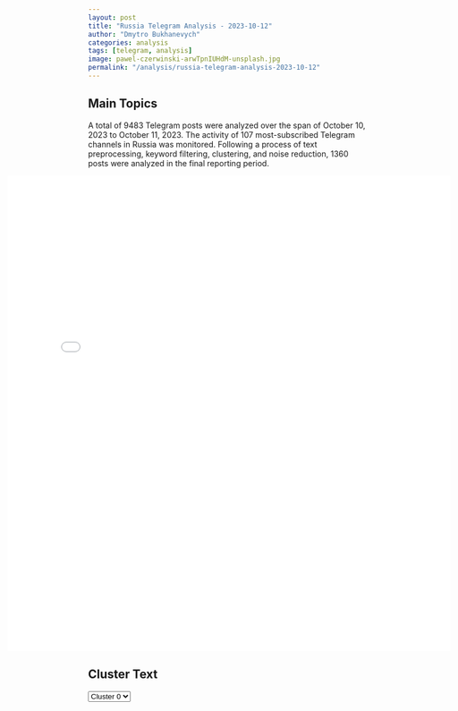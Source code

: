 ```yaml
---
layout: post
title: "Russia Telegram Analysis - 2023-10-12"
author: "Dmytro Bukhanevych"
categories: analysis
tags: [telegram, analysis]
image: pawel-czerwinski-arwTpnIUHdM-unsplash.jpg
permalink: "/analysis/russia-telegram-analysis-2023-10-12"
---
```

<style>
    /* Adjusting iframe-container styles */
    .wide-iframe-container {
        width: calc(100% + 30vw);  /* Extending the width */
        margin-left: -15vw;       /* Negative margin to push to the left */
        overflow: hidden;         /* In case the iframe content spills over */
    }
    .wide-iframe-container iframe {
        width: 100%;  /* Making the iframe take the full width of its container */
        border: none; /* Removing any borders from the iframe */
    }
    /* Toggle mechanism */
    .hidden {
        display: none;
    }
    .show-content-target:checked + .show-content {
        display: block;
    }
</style>
<h2>Main Topics</h2>
<p>A total of 9483 Telegram posts were analyzed over the span of October 10, 2023 to October 11, 2023. The activity of 107 most-subscribed Telegram channels in Russia was monitored. Following a process of text preprocessing, keyword filtering, clustering, and noise reduction, 1360 posts were analyzed in the final reporting period.</p>
<!-- Embedding Main Plotly Visualization -->
<div class="wide-iframe-container">
    <iframe src="{{site.baseurl}}/visualizations/2023-10-12/fig_topics_time.html" height="850"></iframe>
</div>
<h2>Cluster Text</h2>
<!-- Dropdown to select a cluster -->
<select id="clusterSelector" onchange="displayClusterText()">
<option value="0">Cluster 0</option><option value="1">Cluster 1</option><option value="2">Cluster 2</option><option value="3">Cluster 3</option><option value="4">Cluster 4</option><option value="5">Cluster 5</option><option value="6">Cluster 6</option><option value="7">Cluster 7</option><option value="8">Cluster 8</option><option value="9">Cluster 9</option>
</select>
<!-- Display area for the selected cluster's text -->
<div id="clusterTextDisplay" class="hidden"></div>
<script type="text/javascript">
    var clusterDetails = {"0": "<b>Total Posts:</b> 675)<br><b>Date:</b> 2023-10-11 18:11:17+03:00<br><b>Author:</b> bloknot_rossiya<br><b>Link:</b> https://t.me/s/bloknot_rossiya/45889<br><b>Subscribers:</b> 203100<br><b>Text:</b> Text: \u0414\u0435\u043d\u0438\u0441 \u041f\u0443\u0448\u0438\u043b\u0438\u043d \u043e \u0431\u043e\u044f\u0445 \u0437\u0430 \u0410\u0432\u0434\u0435\u0435\u0432\u043a\u0443: \u0435\u0441\u0442\u044c \u0442\u0435\u043d\u0434\u0435\u043d\u0446\u0438\u044f \u043a \u043e\u0442\u0441\u0442\u0443\u043f\u043b\u0435\u043d\u0438\u044e \u0412\u0421\u0423\u0413\u043b\u0430\u0432\u0430 \u0414\u041d\u0420 \u0414\u0435\u043d\u0438\u0441 \u041f\u0443\u0448\u0438\u043b\u0438\u043d \u043f\u0440\u043e\u043a\u043e\u043c\u043c\u0435\u043d\u0442\u0438\u0440\u043e\u0432\u0430\u043b \u0430\u043a\u0442\u0438\u0432\u0438\u0437\u0430\u0446\u0438\u044e \u0431\u043e\u0435\u0432\u044b\u0445 \u0434\u0435\u0439\u0441\u0442\u0432\u0438\u0439 \u043d\u0430 \u0430\u0432\u0434\u0435\u0435\u0432\u0441\u043a\u043e\u043c \u043d\u0430\u043f\u0440\u0430\u0432\u043b\u0435\u043d\u0438\u0438. \u041e\u043d \u0440\u0430\u0441\u0441\u043a\u0430\u0437\u0430\u043b \u0438\u0437\u0434\u0430\u043d\u0438\u044e \u0420\u0418\u0410 \u041d\u043e\u0432\u043e\u0441\u0442\u0438 11 \u043e\u043a\u0442\u044f\u0431\u0440\u044f, \u0447\u0442\u043e \u0440\u043e\u0441\u0441\u0438\u0439\u0441\u043a\u0438\u0435 \u0441\u0438\u043b\u044b \u043f\u0440\u043e\u0434\u0432\u0438\u0433\u0430\u044e\u0442\u0441\u044f \u0441 \u0434\u0432\u0443\u0445 \u0441\u0442\u043e\u0440\u043e\u043d \u0432 \u0410\u0432\u0434\u0435\u0435\u0432\u043a\u0435, \u0443\u043d\u0438\u0447\u0442\u043e\u0436\u0435\u043d\u043e \u0431\u043e\u043b\u044c\u0448\u043e\u0435 \u043a\u043e\u043b\u0438\u0447\u0435\u0441\u0442\u0432\u043e \u043e\u043f\u043e\u0440\u043d\u044b\u0445 \u043f\u0443\u043d\u043a\u0442\u043e\u0432 \u043f\u0440\u043e\u0442\u0438\u0432\u043d\u0438\u043a\u0430.\u00ab\u0415\u0441\u0442\u044c \u043f\u0440\u043e\u0434\u0432\u0438\u0436\u0435\u043d\u0438\u0435 \u0441 \u0434\u0432\u0443\u0445 \u0441\u0442\u043e\u0440\u043e\u043d, \u043f\u043e \u0441\u0443\u0442\u0438, \u043a\u0430\u043a \u043c\u044b \u0432\u0438\u0434\u0438\u043c \u0441\u0435\u0439\u0447\u0430\u0441, \u043f\u0440\u043e\u0438\u0441\u0445\u043e\u0434\u0438\u0442 \u043e\u0431\u0440\u0430\u0437\u043e\u0432\u0430\u043d\u0438\u0435 \u0441\u0432\u043e\u0435\u043e\u0431\u0440\u0430\u0437\u043d\u043e\u0433\u043e \u043c\u0435\u0448\u043a\u0430. \u0423\u043d\u0438\u0447\u0442\u043e\u0436\u0435\u043d\u043e \u0443\u0436\u0435 \u0434\u043e\u0441\u0442\u0430\u0442\u043e\u0447\u043d\u043e \u0431\u043e\u043b\u044c\u0448\u043e\u0435 \u043a\u043e\u043b\u0438\u0447\u0435\u0441\u0442\u0432\u043e \u0438 \u043e\u043f\u043e\u0440\u043d\u044b\u0445 \u043f\u0443\u043d\u043a\u0442\u043e\u0432 \u043f\u0440\u043e\u0442\u0438\u0432\u043d\u0438\u043a\u0430, \u0443\u043d\u0438\u0447\u0442\u043e\u0436\u0435\u043d\u044b \u0438 \u0441\u043a\u043b\u0430\u0434\u044b, \u043d\u0430\u0445\u043e\u0434\u044f\u0449\u0438\u0435\u0441\u044f \u043a\u0430\u043a \u0432 \u0441\u0430\u043c\u043e\u043c \u043d\u0430\u0441\u0435\u043b\u0435\u043d\u043d\u043e\u043c \u043f\u0443\u043d\u043a\u0442\u0435, \u0442\u0430\u043a \u0438 \u043d\u0430 \u0410\u0432\u0434\u0435\u0435\u0432\u0441\u043a\u043e\u043c \u043a\u043e\u043a\u0441\u043e\u0445\u0438\u043c\u0438\u0447\u0435\u0441\u043a\u043e\u043c \u0437\u0430\u0432\u043e\u0434\u0435\u00bb, \u2013 \u0441\u043a\u0430\u0437\u0430\u043b \u0414\u0435\u043d\u0438\u0441 \u041f\u0443\u0448\u0438\u043b\u0438\u043d.\u0413\u043b\u0430\u0432\u0430 \u0414\u041d\u0420 \u043e\u0442\u043c\u0435\u0442\u0438\u043b, \u0447\u0442\u043e \u0441\u0435\u0439\u0447\u0430\u0441 \u0438\u0434\u0451\u0442 \u0437\u0430\u043a\u0440\u0435\u043f\u043b\u0435\u043d\u0438\u0435 \u0412\u0421 \u0420\u0424 \u043d\u0430 \u043d\u043e\u0432\u044b\u0445 \u043f\u043e\u0437\u0438\u0446\u0438\u044f\u0445, \u0430 \u043d\u0435\u043e\u0431\u0445\u043e\u0434\u0438\u043c\u043e\u0441\u0442\u044c \u043e\u0441\u0432\u043e\u0431\u043e\u0434\u0438\u0442\u044c \u043d\u0430\u0441\u0435\u043b\u0435\u043d\u043d\u044b\u0439 \u043f\u0443\u043d\u043a\u0442 \u043d\u0430\u0437\u0440\u0435\u0432\u0430\u043b\u0430 \u0443\u0436\u0435 \u0434\u0430\u0432\u043d\u043e. \u041e\u043d \u043f\u043e\u0434\u0447\u0435\u0440\u043a\u043d\u0443\u043b, \u0447\u0442\u043e \u0435\u0441\u0442\u044c \u0442\u0435\u043d\u0434\u0435\u043d\u0446\u0438\u044f \u043a \u043e\u0442\u0441\u0442\u0443\u043f\u043b\u0435\u043d\u0438\u044e \u0443\u043a\u0440\u0430\u0438\u043d\u0441\u043a\u0438\u0445 \u0432\u043e\u043e\u0440\u0443\u0436\u0435\u043d\u043d\u044b\u0445 \u0441\u0438\u043b, \u043e\u0434\u043d\u0430\u043a\u043e \u0433\u043e\u0432\u043e\u0440\u0438\u0442\u044c \u043e \u043f\u043e\u043b\u043d\u043e\u043c\u0430\u0441\u0448\u0442\u0430\u0431\u043d\u043e\u043c \u0432\u044b\u0432\u043e\u0434\u0435 \u043f\u0440\u043e\u0442\u0438\u0432\u043d\u0438\u043a\u0430 \u0438\u0437 \u0433\u043e\u0440\u043e\u0434\u0430 \u043f\u043e\u043a\u0430 \u0440\u0430\u043d\u043e.\u0411\u043b\u043e\u043a\u043d\u043e\u0442 \u0414\u043e\u043d\u0435\u0446\u043a | \u041d\u0430\u043f\u0438\u0441\u0430\u0442\u044c \u043d\u0430\u043c<br><b>Translation:</b> Denis Pushilin in the battles of Avdeevka", "1": "<b>Total Posts:</b> 304)<br><b>Date:</b> 2023-10-11 08:49:37+03:00<br><b>Author:</b> lentachold<br><b>Link:</b> https://t.me/s/lentachold/65649<br><b>Subscribers:</b> 415700<br><b>Text:</b> Text: \u0418\u0437\u0440\u0430\u0438\u043b\u044c \u043f\u0440\u043e\u0442\u0438\u0432 \u0425\u0410\u041c\u0410\u0421. \u0413\u043b\u0430\u0432\u043d\u043e\u0435 \u043a\u00a0\u044d\u0442\u043e\u043c\u0443 \u0447\u0430\u0441\u0443:\u25aa\ufe0f \u0410\u0440\u043c\u0438\u044f \u0418\u0437\u0440\u0430\u0438\u043b\u044f \u043d\u0430\u043d\u0435\u0441\u043b\u0430 \u0443\u0434\u0430\u0440\u044b \u043f\u043e\u00a0\u0432\u043e\u0435\u043d\u043d\u043e-\u043c\u043e\u0440\u0441\u043a\u0438\u043c \u043e\u0431\u044a\u0435\u043a\u0442\u0430\u043c \u0425\u0410\u041c\u0410\u0421 \u0432\u00a0\u0441\u0435\u043a\u0442\u043e\u0440\u0435 \u0413\u0430\u0437\u0430, \u0441\u043e\u043e\u0431\u0449\u0438\u043b\u0438 \u0432\u00a0\u043f\u0440\u0435\u0441\u0441-\u0441\u043b\u0443\u0436\u0431\u0435 \u0426\u0410\u0425\u0410\u041b;\u25aa\ufe0f \u0418\u0437\u0440\u0430\u0438\u043b\u044c\u0441\u043a\u0438\u0435 \u0432\u043e\u0435\u043d\u043d\u044b\u0435 \u043d\u0430\u043d\u0435\u0441\u043b\u0438 \u0443\u0434\u0430\u0440\u044b \u043f\u043e\u00a080 \u043e\u0431\u044a\u0435\u043a\u0442\u0430\u043c \u0425\u0410\u041c\u0410\u0421 \u0432\u00a0\u0433\u043e\u0440\u043e\u0434\u0435 \u0411\u0435\u0439\u0442-\u0425\u0430\u043d\u0443\u043d, \u043f\u043e\u00a070 \u0446\u0435\u043b\u044f\u043c \u0432\u00a0\u0440\u0430\u0439\u043e\u043d\u0435 \u0414\u0430\u0440\u0430\u0434\u0436-\u0422\u0443\u0444\u0444\u0430 \u0438\u00a0\u043f\u043e\u00a0200 \u0446\u0435\u043b\u044f\u043c \u0432\u00a0\u0410\u043b\u044c-\u0424\u0443\u0440\u043a\u0430\u043d\u0435 \u0432\u00a0\u0441\u0435\u043a\u0442\u043e\u0440\u0435 \u0413\u0430\u0437\u0430;\u25aa\ufe0f \u0422\u0430\u043a\u0436\u0435 \u0441\u043e\u043e\u0431\u0449\u0430\u0435\u0442\u0441\u044f, \u0447\u0442\u043e \u0430\u0440\u043c\u0438\u044f \u0418\u0437\u0440\u0430\u0438\u043b\u044f \u043d\u0430\u043d\u0435\u0441\u043b\u0430 \u0443\u0434\u0430\u0440 \u043f\u043e\u00a0\u0434\u043e\u043c\u0443 \u043a\u043e\u043c\u0430\u043d\u0434\u0443\u044e\u0449\u0435\u0433\u043e \u0432\u043e\u0435\u043d\u043d\u044b\u043c \u043a\u0440\u044b\u043b\u043e\u043c \u0425\u0410\u041c\u0410\u0421 \u041c\u043e\u0445\u0430\u043c\u043c\u0435\u0434\u0430 \u0414\u0435\u0439\u0444\u0430. \u0413\u0434\u0435 \u043e\u043d\u00a0\u0432\u00a0\u044d\u0442\u043e\u0442 \u043c\u043e\u043c\u0435\u043d\u0442 \u043d\u0430\u0445\u043e\u0434\u0438\u043b\u0441\u044f\u00a0\u2014 \u043d\u0435\u0438\u0437\u0432\u0435\u0441\u0442\u043d\u043e. \u041f\u043e\u00a0\u0434\u0430\u043d\u043d\u044b\u043c Jerusalem Post, \u043f\u043e\u0433\u0438\u0431\u043b\u0438 \u043d\u0435\u0441\u043a\u043e\u043b\u044c\u043a\u043e \u0447\u043b\u0435\u043d\u043e\u0432 \u0435\u0433\u043e \u0441\u0435\u043c\u044c\u0438;\u25aa\ufe0f \u0421\u00a0\u043d\u0430\u0447\u0430\u043b\u0430 \u043e\u0431\u043e\u0441\u0442\u0440\u0435\u043d\u0438\u044f \u043a\u043e\u043d\u0444\u043b\u0438\u043a\u0442\u0430 \u0410\u0440\u043c\u0438\u044f \u0418\u0437\u0440\u0430\u0438\u043b\u044f \u0443\u043d\u0438\u0447\u0442\u043e\u0436\u0438\u043b\u0430 \u043d\u0435\u00a0\u043c\u0435\u043d\u0435\u0435 \u0442\u044b\u0441\u044f\u0447\u0438 \u0431\u043e\u0435\u0432\u0438\u043a\u043e\u0432, \u043f\u0440\u043e\u043d\u0438\u043a\u0448\u0438\u0445 \u043d\u0430\u00a0\u0442\u0435\u0440\u0440\u0438\u0442\u043e\u0440\u0438\u044e \u0441\u0442\u0440\u0430\u043d\u044b \u0438\u0437\u00a0\u0441\u0435\u043a\u0442\u043e\u0440\u0430 \u0413\u0430\u0437\u0430, \u043f\u0435\u0440\u0435\u0434\u0430\u0435\u0442 \u0440\u0430\u0434\u0438\u043e Kan;\u25aa\ufe0f \u041f\u043e\u00a0\u043f\u043e\u0441\u043b\u0435\u0434\u043d\u0438\u043c \u0434\u0430\u043d\u043d\u044b\u043c, \u0432\u00a0\u0418\u0437\u0440\u0430\u0438\u043b\u0435 \u043f\u043e\u0433\u0438\u0431\u043b\u0438 \u0431\u043e\u043b\u0435\u0435 1200 \u0447\u0435\u043b\u043e\u0432\u0435\u043a, \u0435\u0449\u0435 2400 \u043f\u043e\u043b\u0443\u0447\u0438\u043b\u0438 \u0440\u0430\u043d\u0435\u043d\u0438\u044f. \u0412\u00a0\u0441\u0435\u043a\u0442\u043e\u0440\u0435 \u0413\u0430\u0437\u0430 \u043f\u043e\u0433\u0438\u0431\u043b\u0438 900 \u0447\u0435\u043b\u043e\u0432\u0435\u043a, \u043f\u043e\u0441\u0442\u0440\u0430\u0434\u0430\u043b\u0438 4500;\u25aa\ufe0f \u0412\u043e\u00a0\u0432\u0440\u0435\u043c\u044f \u0430\u0442\u0430\u043a\u0438 \u0425\u0410\u041c\u0410\u0421 \u043f\u043e\u0433\u0438\u0431\u043b\u0438 \u0441\u043e\u0432\u0435\u0442\u0441\u043a\u0438\u0439 \u0444\u0438\u0437\u0438\u043a-\u0442\u0435\u043e\u0440\u0435\u0442\u0438\u043a \u0421\u0435\u0440\u0433\u0435\u0439 \u0413\u0440\u0435\u0434\u0435\u0441\u043a\u0443\u043b \u0438\u00a0\u0435\u0433\u043e \u0436\u0435\u043d\u0430\u00a0\u2014 \u0438\u0445\u00a0\u0442\u0435\u043b\u0430 \u043d\u0430\u0448\u043b\u0438 \u0432\u00a0\u0434\u043e\u043c\u0435 \u0432\u00a0\u0438\u0437\u0440\u0430\u0438\u043b\u044c\u0441\u043a\u043e\u043c \u0433\u043e\u0440\u043e\u0434\u0435 \u041e\u0444\u0430\u043a\u0438\u043c;\u25aa\ufe0f \u0412\u00a0\u0412\u0435\u043b\u0438\u043a\u043e\u0431\u0440\u0438\u0442\u0430\u043d\u0438\u0438 \u0441\u0442\u043e\u0440\u043e\u043d\u043d\u0438\u043a\u0438 \u041f\u0430\u043b\u0435\u0441\u0442\u0438\u043d\u044b \u0441\u043e\u0440\u0432\u0430\u043b\u0438 \u0441\u043e\u00a0\u0437\u0434\u0430\u043d\u0438\u044f \u0430\u0434\u043c\u0438\u043d\u0438\u0441\u0442\u0440\u0430\u0446\u0438\u0438 \u0433\u043e\u0440\u043e\u0434\u0430 \u0428\u0435\u0444\u0444\u0438\u043b\u0434\u0430 \u0444\u043b\u0430\u0433 \u0418\u0437\u0440\u0430\u0438\u043b\u044f \u0438\u00a0\u0437\u0430\u043c\u0435\u043d\u0438\u043b\u0438 \u0435\u0433\u043e \u043f\u0430\u043b\u0435\u0441\u0442\u0438\u043d\u0441\u043a\u0438\u043c (\u043d\u0430\u00a0\u0432\u0438\u0434\u0435\u043e).<br><b>Translation:</b> Israel versus Hamas. The main thing of the hour:\u25aa\ufe0f The Israeli army struck Hamas naval targets in the Gaza Strip, the IDF press service reported;\u25aa\ufe0f The Israeli military struck 80 Hamas targets in the city of Beit Hanoun, 70 targets in the Daraj Tuffa area, and 200 targets in Al-Furqaneh in the Gaza Strip;\u25aa\ufe0f It is also reported that the Israeli army struck the house of the commander of the military wing of Hamas, Mohammed Deif. Where the moment was is unknown. According to the Jerusalem Post, family members were killed;\u25aa\ufe0f Since the conflict escalated, the Israeli Army has destroyed thousands of militants who penetrated the country's Gaza Strip, Kan radio reports;\u25aa\ufe0f According to the latest data, 1,200 people have been killed in Israel and 2,400 were injured. In the Gaza Strip, 900 people were killed and 4,500 were injured;\u25aa\ufe0f During the Hamas attack, Soviet theoretical physicist Sergei Gredeskul's wife was killed - the bodies were found in a house in the Israeli city of Ofakim;\u25aa\ufe0f In the UK, Palestinian supporters tore down the Sheffield city administration buildings and replaced the Israeli flag with a Palestinian one (on video).", "2": "<b>Total Posts:</b> 22)<br><b>Date:</b> 2023-10-11 22:22:05+03:00<br><b>Author:</b> readovkanews<br><b>Link:</b> https://t.me/s/readovkanews/67641<br><b>Subscribers:</b> 2350000<br><b>Text:</b> Text: \u2757\ufe0f\u041f\u0443\u0442\u0438\u043d \u043f\u043e\u0434\u043f\u0438\u0441\u0430\u043b \u0443\u043a\u0430\u0437 \u043e\u0431 \u043e\u0431\u044f\u0437\u0430\u0442\u0435\u043b\u044c\u043d\u043e\u0439 \u043f\u0440\u043e\u0434\u0430\u0436\u0435 \u0432\u0430\u043b\u044e\u0442\u043d\u043e\u0439 \u0432\u044b\u0440\u0443\u0447\u043a\u0438 \u0440\u044f\u0434\u043e\u043c \u043a\u043e\u043c\u043f\u0430\u043d\u0438\u0439\u0421\u043e\u0433\u043b\u0430\u0441\u043d\u043e \u0434\u043e\u043a\u0443\u043c\u0435\u043d\u0442\u0443, \u043d\u0430 \u0440\u043e\u0441\u0441\u0438\u0439\u0441\u043a\u043e\u043c \u0440\u044b\u043d\u043a\u0435 \u0432\u0432\u043e\u0434\u0438\u0442\u0441\u044f \u043e\u0431\u044f\u0437\u0430\u0442\u0435\u043b\u044c\u043d\u0430\u044f \u0440\u0435\u043f\u0430\u0442\u0440\u0438\u0430\u0446\u0438\u044f \u0438 \u043f\u0440\u043e\u0434\u0430\u0436\u0430 \u0432\u0430\u043b\u044e\u0442\u043d\u043e\u0439 \u0432\u044b\u0440\u0443\u0447\u043a\u0438 \u043d\u0430 \u0448\u0435\u0441\u0442\u044c \u043c\u0435\u0441\u044f\u0446\u0435\u0432. \u0423\u043a\u0430\u0437 \u0437\u0430\u0442\u0440\u043e\u043d\u0435\u0442 43 \u0433\u0440\u0443\u043f\u043f\u044b \u043a\u043e\u043c\u043f\u0430\u043d\u0438\u0439-\u044d\u043a\u0441\u043f\u043e\u0440\u0442\u0435\u0440\u043e\u0432, \u043e\u0442\u043d\u043e\u0441\u044f\u0449\u0438\u0445\u0441\u044f \u043a \u043e\u0442\u0440\u0430\u0441\u043b\u044f\u043c \u0442\u043e\u043f\u043b\u0438\u0432\u043d\u043e-\u044d\u043d\u0435\u0440\u0433\u0435\u0442\u0438\u0447\u0435\u0441\u043a\u043e\u0433\u043e \u043a\u043e\u043c\u043f\u043b\u0435\u043a\u0441\u0430, \u0447\u0451\u0440\u043d\u043e\u0439 \u0438 \u0446\u0432\u0435\u0442\u043d\u043e\u0439 \u043c\u0435\u0442\u0430\u043b\u043b\u0443\u0440\u0433\u0438\u0438, \u0445\u0438\u043c\u0438\u0447\u0435\u0441\u043a\u043e\u0439 \u0438 \u043b\u0435\u0441\u043d\u043e\u0439 \u043f\u0440\u043e\u043c\u044b\u0448\u043b\u0435\u043d\u043d\u043e\u0441\u0442\u0438, \u0437\u0435\u0440\u043d\u043e\u0432\u043e\u0433\u043e \u0445\u043e\u0437\u044f\u0439\u0441\u0442\u0432\u0430.<br><b>Translation:</b> \u2757\ufe0fPutin signed a decree on the mandatory sale of foreign currency earnings of companies. According to the document, mandatory repatriation of the sale of foreign currency earnings is introduced on the Russian market for six months. The decree will affect 43 groups of exporting companies related to the fuel and energy complex, ferrous non-ferrous metallurgy, chemical forestry industry, and grain farming.", "3": "<b>Total Posts:</b> 109)<br><b>Date:</b> 2023-10-11 16:01:02+03:00<br><b>Author:</b> nwsru<br><b>Link:</b> https://t.me/s/nwsru/65046<br><b>Subscribers:</b> 218100<br><b>Text:</b> Text: \u0425\u043e\u0440\u043e\u0448\u0435\u0435 \u043f\u043e\u0432\u0442\u043e\u0440\u0438: \u041f\u0443\u0442\u0438\u043d \u0432\u043d\u043e\u0432\u044c \u043e\u0437\u0432\u0443\u0447\u0438\u043b \u043f\u043e\u0437\u0438\u0446\u0438\u044e \u0420\u043e\u0441\u0441\u0438\u0438 \u043f\u043e \u0430\u0440\u0430\u0431\u043e-\u0438\u0437\u0440\u0430\u0438\u043b\u044c\u0441\u043a\u043e\u043c\u0443 \u043a\u043e\u043d\u0444\u043b\u0438\u043a\u0442\u0443 \u043d\u0430 \u0444\u043e\u0440\u0443\u043c\u0435 \u0420\u042d\u041d-2023\ud83d\udd34\u0420\u043e\u0441\u0441\u0438\u044f \u0432\u044b\u0441\u0442\u0443\u043f\u0430\u0435\u0442 \u0437\u0430 \u0438\u0441\u043f\u043e\u043b\u043d\u0435\u043d\u0438\u0435 \u0440\u0435\u0448\u0435\u043d\u0438\u0439 \u041e\u041e\u041d \u0438 \u0441\u043e\u0437\u0434\u0430\u043d\u0438\u0435 \u041f\u0430\u043b\u0435\u0441\u0442\u0438\u043d\u0441\u043a\u043e\u0433\u043e \u0433\u043e\u0441\u0443\u0434\u0430\u0440\u0441\u0442\u0432\u0430. \u0422\u0430\u043a\u0436\u0435 \u043f\u0440\u0435\u0437\u0438\u0434\u0435\u043d\u0442 \u043d\u0430\u043f\u043e\u043c\u043d\u0438\u043b, \u0447\u0442\u043e \u0432 \u043c\u043e\u043c\u0435\u043d\u0442 \u0441\u043e\u0437\u0434\u0430\u043d\u0438\u044f \u0418\u0437\u0440\u0430\u0438\u043b\u044f \u0440\u0435\u0447\u044c \u0448\u043b\u0430 \u0438 \u043e \u0441\u043e\u0437\u0434\u0430\u043d\u0438\u0438 \u0441\u0443\u0432\u0435\u0440\u0435\u043d\u043d\u043e\u0439 \u041f\u0430\u043b\u0435\u0441\u0442\u0438\u043d\u044b, \u0447\u0435\u0433\u043e \u0441\u0434\u0435\u043b\u0430\u043d\u043e \u043d\u0435 \u0431\u044b\u043b\u043e.\ud83d\uddef \u00ab\u041f\u0430\u043b\u0435\u0441\u0442\u0438\u043d\u0446\u0435\u0432 \u0437\u0430\u0433\u043d\u0430\u043b\u0438 \u0432 \u0443\u0433\u043e\u043b\u00bb, \u2014 \u043f\u043e\u0434\u0442\u0432\u0435\u0440\u0436\u0434\u0430\u0435\u0442 \u0442\u043e\u0447\u043a\u0443 \u0437\u0440\u0435\u043d\u0438\u044f \u043f\u0440\u0435\u043c\u044c\u0435\u0440-\u043c\u0438\u043d\u0438\u0441\u0442\u0440 \u0418\u0440\u0430\u043a\u0430, \u043e\u0431\u0440\u0430\u0449\u0430\u044f\u0441\u044c \u043a \u041f\u0443\u0442\u0438\u043d\u0443 \u0437\u0430 \u0441\u043e\u0434\u0435\u0439\u0441\u0442\u0432\u0438\u0435\u043c \u0432 \u043f\u0440\u0435\u043a\u0440\u0430\u0449\u0435\u043d\u0438\u0438 \u043e\u0433\u043d\u044f. \u041f\u0440\u0435\u0437\u0438\u0434\u0435\u043d\u0442 \u0441\u043e\u0433\u043b\u0430\u0441\u0435\u043d, \u043e\u0442\u043c\u0435\u0447\u0430\u044f, \u0447\u0442\u043e \u043f\u0430\u043b\u0435\u0441\u0442\u0438\u043d\u0441\u043a\u0430\u044f \u043f\u0440\u043e\u0431\u043b\u0435\u043c\u0430 \u2014 \u0432 \u0441\u0435\u0440\u0434\u0446\u0435 \u043a\u0430\u0436\u0434\u043e\u0433\u043e \u043c\u0443\u0441\u0443\u043b\u044c\u043c\u0430\u043d\u0438\u043d\u0430 \u0438 \u0447\u0442\u043e \u0441\u0435\u0439\u0447\u0430\u0441 \u0432\u0430\u0436\u043d\u0435\u0439\u0448\u0430\u044f \u0437\u0430\u0434\u0430\u0447\u0430 \u2014 \u043c\u0438\u043d\u0438\u043c\u0438\u0437\u0438\u0440\u043e\u0432\u0430\u0442\u044c \u043f\u043e\u0442\u0435\u0440\u0438 \u0441\u0440\u0435\u0434\u0438 \u0433\u0440\u0430\u0436\u0434\u0430\u043d\u0441\u043a\u0438\u0445.\ud83d\udd34\u0421\u0428\u0410 \u0442\u0435\u043c \u0432\u0440\u0435\u043c\u0435\u043d\u0435\u043c \u043f\u0440\u0435\u043d\u0435\u0431\u0440\u0435\u0433\u043b\u0438 \u043c\u0435\u0445\u0430\u043d\u0438\u0437\u043c\u0430\u043c\u0438 \u0432 \u0437\u043e\u043d\u0435 \u0430\u0440\u0430\u0431\u043e-\u0438\u0437\u0440\u0430\u0438\u043b\u044c\u0441\u043a\u043e\u0433\u043e \u043a\u043e\u043d\u0444\u043b\u0438\u043a\u0442\u0430, \u0441\u0434\u0435\u043b\u0430\u0432 \u0441\u0442\u0430\u0432\u043a\u0443 \u043d\u0430 \u043c\u0430\u0442\u0435\u0440\u0438\u0430\u043b\u044c\u043d\u044b\u0435 \u043f\u043e\u0442\u0440\u0435\u0431\u043d\u043e\u0441\u0442\u0438 \u043b\u044e\u0434\u0435\u0439 \u043d\u0430 \u043f\u0430\u043b\u0435\u0441\u0442\u0438\u043d\u0441\u043a\u043e\u0439 \u0442\u0435\u0440\u0440\u0438\u0442\u043e\u0440\u0438\u0438. \u0410 \u0442\u0435\u043f\u0435\u0440\u044c \u043e\u0442\u043f\u0440\u0430\u0432\u043b\u044f\u044e\u0442 \u0432 \u0437\u043e\u043d\u0443 \u043a\u043e\u043d\u0444\u043b\u0438\u043a\u0442\u0430 \u0430\u0432\u0438\u0430\u043d\u043e\u0441\u0446\u044b, \u0447\u0442\u043e \u043b\u0438\u0448\u044c \u0443\u0441\u0443\u0433\u0443\u0431\u0438\u0442 \u0441\u0438\u0442\u0443\u0430\u0446\u0438\u044e, \u0434\u043e\u0431\u0430\u0432\u0438\u043b \u043f\u0440\u0435\u0437\u0438\u0434\u0435\u043d\u0442 \u0420\u0424\u2b55 \u041f\u043e\u0434\u043f\u0438\u0441\u044b\u0432\u0430\u0439\u0442\u0435\u0441\u044c \u043d\u0430 NEWS.ru<br><b>Translation:</b> Repeat well", "4": "<b>Total Posts:</b> 70)<br><b>Date:</b> 2023-10-11 10:56:01+03:00<br><b>Author:</b> bbcrussian<br><b>Link:</b> https://t.me/s/bbcrussian/53789<br><b>Subscribers:</b> 385200<br><b>Text:</b> Text: \u0417\u0435\u043b\u0435\u043d\u0441\u043a\u0438\u0439 \u0432 \u041d\u0410\u0422\u041e: \u0433\u043b\u0430\u0432\u043d\u043e\u0435 \u0434\u043b\u044f \u0423\u043a\u0440\u0430\u0438\u043d\u044b \u2014 \u041f\u0412\u041e, \u0440\u0430\u043a\u0435\u0442\u044b \u0434\u0430\u043b\u044c\u043d\u0435\u0433\u043e \u0440\u0430\u0434\u0438\u0443\u0441\u0430 \u0434\u0435\u0439\u0441\u0442\u0432\u0438\u044f \u0438 \u0430\u0440\u0442\u0438\u043b\u043b\u0435\u0440\u0438\u044f\u041f\u0440\u0435\u0437\u0438\u0434\u0435\u043d\u0442 \u0423\u043a\u0440\u0430\u0438\u043d\u044b \u0412\u043b\u0430\u0434\u0438\u043c\u0438\u0440 \u0417\u0435\u043b\u0435\u043d\u0441\u043a\u0438\u0439 \u0438 \u0433\u0435\u043d\u0435\u0440\u0430\u043b\u044c\u043d\u044b\u0439 \u0441\u0435\u043a\u0440\u0435\u0442\u0430\u0440\u044c \u041d\u0410\u0422\u041e \u0419\u0435\u043d\u0441 \u0421\u0442\u043e\u043b\u0442\u0435\u043d\u0431\u0435\u0440\u0433 \u043f\u0440\u043e\u0432\u0435\u043b\u0438 \u043f\u0440\u0435\u0441\u0441-\u043a\u043e\u043d\u0444\u0435\u0440\u0435\u043d\u0446\u0438\u044e \u0432 \u0411\u0440\u044e\u0441\u0441\u0435\u043b\u0435 \u043f\u0435\u0440\u0435\u0434 \u043f\u0435\u0440\u0435\u0433\u043e\u0432\u043e\u0440\u0430\u043c\u0438 \u0432 \u0448\u0442\u0430\u0431-\u043a\u0432\u0430\u0440\u0442\u0438\u0440\u0435 \u0430\u043b\u044c\u044f\u043d\u0441\u0430.\u041e\u043d\u0438 \u0432\u0441\u0442\u0440\u0435\u0442\u0438\u043b\u0438\u0441\u044c \u043d\u0430\u043a\u0430\u043d\u0443\u043d\u0435 \u043e\u0447\u0435\u0440\u0435\u0434\u043d\u043e\u0433\u043e \u0437\u0430\u0441\u0435\u0434\u0430\u043d\u0438\u044f \u043c\u0438\u043d\u0438\u0441\u0442\u0440\u043e\u0432 \u043e\u0431\u043e\u0440\u043e\u043d\u044b \u0437\u0430\u043f\u0430\u0434\u043d\u044b\u0445 \u0441\u0442\u0440\u0430\u043d \u0432 \u0444\u043e\u0440\u043c\u0430\u0442\u0435 \u00ab\u0420\u0430\u043c\u0448\u0442\u0430\u0439\u043d\u00bb, \u0433\u0434\u0435 \u0441\u043e\u044e\u0437\u043d\u0438\u043a\u0438 \u0423\u043a\u0440\u0430\u0438\u043d\u044b \u0435\u0436\u0435\u043c\u0435\u0441\u044f\u0447\u043d\u043e \u043e\u0431\u0441\u0443\u0436\u0434\u0430\u044e\u0442 \u0432\u043e\u0435\u043d\u043d\u0443\u044e \u043f\u043e\u0434\u0434\u0435\u0440\u0436\u043a\u0443 \u041a\u0438\u0435\u0432\u0430.\u0417\u0435\u043b\u0435\u043d\u0441\u043a\u0438\u0439 \u0437\u0430\u044f\u0432\u0438\u043b, \u0447\u0442\u043e \u0441\u0435\u0439\u0447\u0430\u0441 \u0434\u043b\u044f \u0423\u043a\u0440\u0430\u0438\u043d\u044b \u0433\u043b\u0430\u0432\u043d\u044b\u043c\u0438 \u044f\u0432\u043b\u044f\u044e\u0442\u0441\u044f \u0442\u0440\u0438 \u0432\u0438\u0434\u0430 \u0432\u043e\u043e\u0440\u0443\u0436\u0435\u043d\u0438\u0439: \u0441\u0438\u0441\u0442\u0435\u043c\u044b \u043f\u0440\u043e\u0442\u0438\u0432\u043e\u0432\u043e\u0437\u0434\u0443\u0448\u043d\u043e\u0439 \u043e\u0431\u043e\u0440\u043e\u043d\u044b, \u0440\u0430\u043a\u0435\u0442\u044b \u0434\u0430\u043b\u044c\u043d\u0435\u0433\u043e \u0440\u0430\u0434\u0438\u0443\u0441\u0430 \u0434\u0435\u0439\u0441\u0442\u0432\u0438\u044f \u0438 \u0430\u0440\u0442\u0438\u043b\u043b\u0435\u0440\u0438\u044f.\u041a\u0430\u043a \u0441\u043a\u0430\u0437\u0430\u043b \u043f\u0440\u0435\u0437\u0438\u0434\u0435\u043d\u0442 \u0423\u043a\u0440\u0430\u0438\u043d\u044b \u0436\u0443\u0440\u043d\u0430\u043b\u0438\u0441\u0442\u0430\u043c, \u041f\u0412\u041e \u0442\u0440\u0435\u0431\u0443\u0435\u0442\u0441\u044f \u041a\u0438\u0435\u0432\u0443, \u0447\u0442\u043e\u0431\u044b \u00ab\u0441\u043f\u0430\u0441\u0442\u0438 \u044d\u043d\u0435\u0440\u0433\u0435\u0442\u0438\u0447\u0435\u0441\u043a\u0443\u044e \u0441\u0435\u0442\u044c, \u0447\u0442\u043e\u0431\u044b \u0441\u043f\u0430\u0441\u0442\u0438 \u043b\u044e\u0434\u0435\u0439, \u0447\u0442\u043e\u0431\u044b \u0441\u043f\u0430\u0441\u0442\u0438 \u0437\u0435\u0440\u043d\u043e \u0434\u043b\u044f \u0442\u0440\u0430\u043d\u0437\u0438\u0442\u0430, \u0434\u043b\u044f \u0410\u0444\u0440\u0438\u043a\u0438, \u0410\u0437\u0438\u0438, \u0434\u043b\u044f \u043c\u0438\u0440\u0430\u00bb.\u0423\u043a\u0440\u0430\u0438\u043d\u0441\u043a\u0438\u0435 \u0432\u043b\u0430\u0441\u0442\u0438 \u043f\u0440\u0435\u0434\u0443\u043f\u0440\u0435\u0436\u0434\u0430\u043b\u0438, \u0447\u0442\u043e \u0441 \u043d\u0430\u0441\u0442\u0443\u043f\u043b\u0435\u043d\u0438\u0435\u043c \u0445\u043e\u043b\u043e\u0434\u043e\u0432 \u0420\u043e\u0441\u0441\u0438\u044f \u0432\u043d\u043e\u0432\u044c \u043f\u043e\u043f\u044b\u0442\u0430\u0435\u0442\u0441\u044f \u0440\u0430\u0437\u0440\u0443\u0448\u0438\u0442\u044c \u0443\u043a\u0440\u0430\u0438\u043d\u0441\u043a\u0443\u044e \u044d\u043d\u0435\u0440\u0433\u0435\u0442\u0438\u0447\u0435\u0441\u043a\u0443\u044e \u0438\u043d\u0444\u0440\u0430\u0441\u0442\u0440\u0443\u043a\u0442\u0443\u0440\u0443.\u041d\u0430 \u043f\u0440\u0435\u0441\u0441-\u043a\u043e\u043d\u0444\u0435\u0440\u0435\u043d\u0446\u0438\u0438 \u0432 \u0441\u0440\u0435\u0434\u0443 \u0433\u0435\u043d\u0441\u0435\u043a \u041d\u0410\u0422\u041e \u0442\u0430\u043a\u0436\u0435 \u0437\u0430\u044f\u0432\u0438\u043b, \u0447\u0442\u043e \u00ab\u041f\u0443\u0442\u0438\u043d \u0441\u043d\u043e\u0432\u0430 \u0433\u043e\u0442\u043e\u0432\u0438\u0442\u0441\u044f \u0438\u0441\u043f\u043e\u043b\u044c\u0437\u043e\u0432\u0430\u0442\u044c \u0437\u0438\u043c\u0443 \u043a\u0430\u043a \u043e\u0440\u0443\u0436\u0438\u0435 \u0432 \u044d\u0442\u043e\u0439 \u0432\u043e\u0439\u043d\u0435\u00bb.@bbcrussian<br><b>Translation:</b> Zelensky NATO", "5": "<b>Total Posts:</b> 80)<br><b>Date:</b> 2023-10-11 16:10:45+03:00<br><b>Author:</b> bloknot_rossiya<br><b>Link:</b> https://t.me/s/bloknot_rossiya/45877<br><b>Subscribers:</b> 203100<br><b>Text:</b> Text: \u0412\u0430\u0436\u043d\u043e\u0435 \u0438\u0437 \u0437\u0430\u044f\u0432\u043b\u0435\u043d\u0438\u0439 \u0412\u043b\u0430\u0434\u0438\u043c\u0438\u0440\u0430 \u041f\u0443\u0442\u0438\u043d\u0430 \u043d\u0430 \u043f\u043b\u0435\u043d\u0430\u0440\u043d\u043e\u043c \u0437\u0430\u0441\u0435\u0434\u0430\u043d\u0438\u0438 \u0420\u043e\u0441\u0441\u0438\u0439\u0441\u043a\u043e\u0439 \u044d\u043d\u0435\u0440\u0433\u0435\u0442\u0438\u0447\u0435\u0441\u043a\u043e\u0439 \u043d\u0435\u0434\u0435\u043b\u0438:\u00a0\u25fe\u0415\u0432\u0440\u043e\u043f\u0430 \u043e\u0442\u043a\u0430\u0437\u0430\u043b\u0430\u0441\u044c \u043e\u0442 \u0440\u043e\u0441\u0441\u0438\u0439\u0441\u043a\u043e\u0433\u043e \u0433\u0430\u0437\u0430 \u0438 \u0446\u0435\u043d\u044b \u00ab\u0432\u044b\u0440\u043e\u0441\u043b\u0438 \u0434\u043e \u043d\u0435\u0431\u0435\u0441\u00bb;\u00a0\u25fe\u0410\u0432\u0442\u043e\u0440\u044b \u0441\u0430\u043d\u043a\u0446\u0438\u0439 \u043f\u0440\u043e\u0442\u0438\u0432 \u0420\u0424 \u0432 \u0438\u0442\u043e\u0433\u0435 \u0441\u0442\u0430\u043b\u043a\u0438\u0432\u0430\u044e\u0442\u0441\u044f \u0441 \u043f\u0440\u043e\u0431\u043b\u0435\u043c\u0430\u043c\u0438, \u043a\u043e\u0442\u043e\u0440\u044b\u0435 \u043d\u0435 \u043c\u043e\u0433\u0443\u0442 \u0440\u0430\u0437\u0440\u0435\u0448\u0438\u0442\u044c;\u00a0\u25fe\u0420\u0424 \u0432\u044b\u043f\u043e\u043b\u043d\u044f\u0435\u0442 \u0432\u0441\u0435 \u0441\u0432\u043e\u0438 \u043e\u0431\u044f\u0437\u0430\u0442\u0435\u043b\u044c\u0441\u0442\u0432\u0430 \u043f\u043e \u044d\u043d\u0435\u0440\u0433\u043e\u043f\u043e\u0441\u0442\u0430\u0432\u043a\u0430\u043c \u043a\u0430\u043a \u0432\u043d\u0443\u0442\u0440\u0438 \u0441\u0442\u0440\u0430\u043d\u044b, \u0442\u0430\u043a \u0438 \u0437\u0430 \u0440\u0443\u0431\u0435\u0436;\u00a0\u25fe\u0421\u043e\u0432\u0440\u0435\u043c\u0435\u043d\u043d\u0430\u044f \u043f\u043e\u043b\u0438\u0442\u0438\u0447\u0435\u0441\u043a\u0430\u044f \u0441\u0438\u0441\u0442\u0435\u043c\u0430 \u0432 \u0415\u0432\u0440\u043e\u043f\u0435 \u0438\u043d\u043e\u0433\u0434\u0430 \u00ab\u043f\u043e\u0434\u043d\u0438\u043c\u0430\u0435\u0442 \u043d\u0430\u0432\u0435\u0440\u0445\u00bb \u043d\u0435 \u043e\u0447\u0435\u043d\u044c \u043a\u043e\u043c\u043f\u0435\u0442\u0435\u043d\u0442\u043d\u044b\u0445 \u043b\u044e\u0434\u0435\u0439;\u00a0\u25fe\u0420\u043e\u0441\u0441\u0438\u044f \u043d\u0435 \u0441\u043e\u043a\u0440\u0430\u0449\u0430\u0435\u0442 \u043f\u043e\u0434\u0430\u0447\u0443 \u0441\u0432\u043e\u0438\u0445 \u044d\u043d\u0435\u0440\u0433\u043e\u043d\u043e\u0441\u0438\u0442\u0435\u043b\u0435\u0439 \u0432 \u0415\u0432\u0440\u043e\u043f\u0443, \u043e\u043d\u0438 \u0441\u0430\u043c\u0438 \u043e\u0442\u043a\u0430\u0437\u044b\u0432\u0430\u044e\u0442\u0441\u044f, \u0438 \u0420\u0424 \u0443\u0445\u043e\u0434\u0438\u0442 \u043d\u0430 \u043f\u0435\u0440\u0441\u043f\u0435\u043a\u0442\u0438\u0432\u043d\u044b\u0435 \u0440\u044b\u043d\u043a\u0438;\u00a0\u25fe\u041f\u0443\u0442\u0438\u043d \u0432 \u0441\u0432\u044f\u0437\u0438 \u0441 \u043f\u043e\u043b\u0438\u0442\u0438\u043a\u043e\u0439 \u0415\u0421 \u0432 \u044d\u043d\u0435\u0440\u0433\u0435\u0442\u0438\u043a\u0435 \u043d\u0430\u043f\u043e\u043c\u043d\u0438\u043b \u043e \u043f\u043e\u0433\u043e\u0432\u043e\u0440\u043a\u0435 \u00ab\u043d\u0435 \u043a\u043e\u043f\u0430\u0439 \u0434\u0440\u0443\u0433\u043e\u043c\u0443 \u044f\u043c\u0443\u00bb, \u043e\u0442\u043c\u0435\u0442\u0438\u0432, \u0447\u0442\u043e \u0435\u0432\u0440\u043e\u043f\u0435\u0439\u0446\u044b \u0432 \u044f\u043c\u0443 \u0438 \u043f\u043e\u043f\u0430\u043b\u0438;\u00a0\u25fe\u041d\u0430\u0434\u043e \u0431\u044b\u0442\u044c \u00ab\u0442\u0443\u043f\u044b\u043c \u0430\u0431\u0441\u043e\u043b\u044e\u0442\u043d\u043e\u00bb, \u0447\u0442\u043e\u0431\u044b \u00a0\u043d\u0435 \u043f\u043e\u043d\u0438\u043c\u0430\u0442\u044c \u043f\u043e\u0441\u043b\u0435\u0434\u0441\u0442\u0432\u0438\u044f \u043e\u0442\u043a\u0430\u0437\u0430 \u043e\u0442 \u044d\u043d\u0435\u0440\u0433\u043e\u0440\u0435\u0441\u0443\u0440\u0441\u043e\u0432 \u0420\u0424, \u043e\u043d\u0438 \u0437\u0430 \u0447\u0442\u043e \u0431\u043e\u0440\u043e\u043b\u0438\u0441\u044c, \u043d\u0430 \u0442\u043e \u0438 \u043d\u0430\u043f\u043e\u0440\u043e\u043b\u0438\u0441\u044c.\u00a0\ud83d\udcd3 \u0411\u043b\u043e\u043a\u043d\u043e\u0442 \u0420\u043e\u0441\u0441\u0438\u044f \ud83c\uddf7\ud83c\uddfa<br><b>Translation:</b> Important statements by Vladimir Putin at the plenary session of the Russian Energy Week", "6": "<b>Total Posts:</b> 21)<br><b>Date:</b> 2023-10-11 09:35:46+03:00<br><b>Author:</b> rt_russian<br><b>Link:</b> https://t.me/s/rt_russian/175330<br><b>Subscribers:</b> 791100<br><b>Text:</b> Text: \u0417\u0435\u043b\u0435\u043d\u0441\u043a\u0438\u0439 \u0437\u0430\u044f\u0432\u0438\u043b, \u0447\u0442\u043e \u0423\u043a\u0440\u0430\u0438\u043d\u0430 \u043d\u0430\u0445\u043e\u0434\u0438\u0442\u0441\u044f \u0432 \u00ab\u043f\u043e\u0441\u043b\u0435\u0434\u043d\u0435\u043c, \u0441\u043b\u043e\u0436\u043d\u0435\u0439\u0448\u0435\u043c \u043f\u0435\u0440\u0438\u043e\u0434\u0435 \u0432\u043e\u0439\u043d\u044b\u00bb. \u041e\u043d \u0442\u0430\u043a\u0436\u0435 \u0441\u043a\u0430\u0437\u0430\u043b, \u0447\u0442\u043e \u0441\u0442\u0430\u043d\u0435\u0442 \u0431\u0430\u043b\u043b\u043e\u0442\u0438\u0440\u043e\u0432\u0430\u0442\u044c\u0441\u044f \u043d\u0430 \u0432\u0442\u043e\u0440\u043e\u0439 \u0441\u0440\u043e\u043a, \u0435\u0441\u043b\u0438 \u0431\u043e\u0435\u0432\u044b\u0435 \u0434\u0435\u0439\u0441\u0442\u0432\u0438\u044f \u0431\u0443\u0434\u0443\u0442 \u043f\u0440\u043e\u0434\u043e\u043b\u0436\u0430\u0442\u044c\u0441\u044f. \u0412 \u0438\u043d\u043e\u043c \u0441\u043b\u0443\u0447\u0430\u0435 \u043d\u0430 \u043f\u043e\u0441\u0442 \u043e\u043d \u0431\u043e\u043b\u044c\u0448\u0435 \u043d\u0435 \u0431\u0443\u0434\u0435\u0442 \u043f\u0440\u0435\u0442\u0435\u043d\u0434\u043e\u0432\u0430\u0442\u044c.\ud83d\udfe9 RT \u043d\u0430 \u0440\u0443\u0441\u0441\u043a\u043e\u043c<br><b>Translation:</b> Zelensky said Ukraine is in the \u201clast, most difficult period of the war.\u201d He said he would run for a second term and the fighting would continue. Otherwise, claim the post.\ud83d\udfe9 RT Russian", "7": "<b>Total Posts:</b> 40)<br><b>Date:</b> 2023-10-11 00:53:21+03:00<br><b>Author:</b> lentachold<br><b>Link:</b> https://t.me/s/lentachold/65647<br><b>Subscribers:</b> 415700<br><b>Text:</b> Text: \u0418\u0437\u0440\u0430\u0438\u043b\u044c \u043f\u0440\u043e\u0442\u0438\u0432 \u0425\u0410\u041c\u0410\u0421. \u0413\u043b\u0430\u0432\u043d\u043e\u0435 \u043a\u00a0\u044d\u0442\u043e\u043c\u0443 \u0447\u0430\u0441\u0443:\u25aa\ufe0f \u0410\u0432\u0438\u0430\u043d\u043e\u0441\u0435\u0446 \u0412\u041c\u0421 \u0421\u0428\u0410 \u00ab\u0414\u0436\u0435\u0440\u0430\u043b\u044c\u0434 \u0424\u043e\u0440\u0434\u00bb \u043f\u0440\u0438\u0431\u044b\u043b \u0432\u00a0\u0432\u043e\u0441\u0442\u043e\u0447\u043d\u0443\u044e \u0447\u0430\u0441\u0442\u044c \u0421\u0440\u0435\u0434\u0438\u0437\u0435\u043c\u043d\u043e\u0433\u043e \u043c\u043e\u0440\u044f, \u0441\u043e\u043e\u0431\u0449\u0438\u043b\u043e \u0426\u0435\u043d\u0442\u0440\u0430\u043b\u044c\u043d\u043e\u0435 \u043a\u043e\u043c\u0430\u043d\u0434\u043e\u0432\u0430\u043d\u0438\u0435 \u0412\u043e\u043e\u0440\u0443\u0436\u0435\u043d\u043d\u044b\u0445 \u0441\u0438\u043b \u0421\u0428\u0410;\u25aa\ufe0f \u0412\u00a0\u0418\u0437\u0440\u0430\u0438\u043b\u0435 \u043f\u0440\u0438\u0437\u0435\u043c\u043b\u0438\u043b\u0441\u044f \u043f\u0435\u0440\u0432\u044b\u0439 \u0441\u0430\u043c\u043e\u043b\u0435\u0442 \u0441\u00a0\u0430\u043c\u0435\u0440\u0438\u043a\u0430\u043d\u0441\u043a\u0438\u043c\u0438 \u0431\u043e\u0435\u043f\u0440\u0438\u043f\u0430\u0441\u0430\u043c\u0438, \u0437\u0430\u0432\u0438\u043b\u0438 \u0432\u00a0\u043f\u0440\u0435\u0441\u0441-\u0441\u043b\u0443\u0436\u0431\u0435 \u0426\u0410\u0425\u0410\u041b;\u25aa\ufe0f \u0418\u043c\u0435\u044e\u0449\u0438\u0445\u0441\u044f \u0432\u00a0\u0431\u044e\u0434\u0436\u0435\u0442\u0435 \u0421\u0428\u0410 \u0441\u0440\u0435\u0434\u0441\u0442\u0432 \u0445\u0432\u0430\u0442\u0438\u0442 \u0438\u00a0\u043d\u0430\u00a0\u043f\u0440\u043e\u0434\u043e\u043b\u0436\u0435\u043d\u0438\u0435 \u043e\u043a\u0430\u0437\u0430\u043d\u0438\u044f \u043f\u043e\u043c\u043e\u0449\u0438 \u0423\u043a\u0440\u0430\u0438\u043d\u0435, \u0438\u00a0\u043d\u0430\u00a0\u043f\u043e\u0434\u0434\u0435\u0440\u0436\u043a\u0443 \u0418\u0437\u0440\u0430\u0438\u043b\u044f, \u0441\u043e\u043e\u0431\u0449\u0438\u043b \u043f\u043e\u043c\u043e\u0449\u043d\u0438\u043a \u0430\u043c\u0435\u0440\u0438\u043a\u0430\u043d\u0441\u043a\u043e\u0433\u043e \u043f\u0440\u0435\u0437\u0438\u0434\u0435\u043d\u0442\u0430 \u0414\u0436\u0435\u0439\u043a \u0421\u0430\u043b\u043b\u0438\u0432\u0430\u043d;\u25aa\ufe0f \u041f\u0430\u043b\u0435\u0441\u0442\u0438\u043d\u0441\u043a\u0438\u0439 \u0432\u043e\u0435\u043d\u043d\u044b\u0439 \u0445\u0438\u0440\u0443\u0440\u0433 \u0413\u0430\u0441\u0441\u0430\u043d \u0410\u0431\u0443-\u0421\u0438\u0442\u0442\u0430 \u0440\u0430\u0441\u0441\u043a\u0430\u0437\u0430\u043b, \u0447\u0442\u043e \u0441\u0438\u0441\u0442\u0435\u043c\u0430 \u0437\u0434\u0440\u0430\u0432\u043e\u043e\u0445\u0440\u0430\u043d\u0435\u043d\u0438\u044f \u0413\u0430\u0437\u044b \u043d\u0430\u0445\u043e\u0434\u0438\u0442\u0441\u044f \u043d\u0430\u00a0\u0433\u0440\u0430\u043d\u0438 \u043a\u043e\u043b\u043b\u0430\u043f\u0441\u0430 \u0438\u00a0\u043c\u043e\u0436\u0435\u0442 \u0440\u0443\u0445\u043d\u0443\u0442\u044c \u0432\u00a0\u0442\u0435\u0447\u0435\u043d\u0438\u0435 \u043d\u0435\u0434\u0435\u043b\u0438, \u0435\u0441\u043b\u0438 \u043d\u0435\u00a0\u0431\u0443\u0434\u0435\u0442 \u043e\u0442\u043a\u0440\u044b\u0442 \u0433\u0443\u043c\u0430\u043d\u0438\u0442\u0430\u0440\u043d\u044b\u0439 \u043a\u043e\u0440\u0438\u0434\u043e\u0440;\u25aa\ufe0f \u0416\u0443\u0440\u043d\u0430\u043b\u0438\u0441\u0442\u043a\u0430 \u0438\u0437\u0440\u0430\u0438\u043b\u044c\u0441\u043a\u043e\u0433\u043e \u0442\u0435\u043b\u0435\u043a\u0430\u043d\u0430\u043b\u0430 i24News \u041d\u0438\u043a\u043e\u043b\u044c \u0417\u0435\u0434\u0435\u043a \u043f\u0440\u0438\u0437\u043d\u0430\u043b\u0430\u0441\u044c, \u0447\u0442\u043e \u043d\u0435\u00a0\u043f\u0440\u043e\u0432\u0435\u0440\u0438\u043b\u0430 \u0438\u043d\u0444\u043e\u0440\u043c\u0430\u0446\u0438\u044e \u043e\u00a040 \u043e\u0431\u0435\u0437\u0433\u043b\u0430\u0432\u043b\u0435\u043d\u043d\u044b\u0445 \u0434\u0435\u0442\u044f\u0445 \u0432\u00a0\u043a\u0438\u0431\u0443\u0446\u0435 \u041a\u0444\u0430\u0440-\u0410\u0437\u0430. \u041f\u043e\u00a0\u0435\u0435\u00a0\u0441\u043b\u043e\u0432\u0430\u043c, \u0442\u0430\u043a \u00ab\u0441\u043a\u0430\u0437\u0430\u043b\u0438 \u0441\u043e\u043b\u0434\u0430\u0442\u044b\u00bb;\u25aa\ufe0f \u041f\u043e\u00a0\u043f\u043e\u0441\u043b\u0435\u0434\u043d\u0438\u043c \u0434\u0430\u043d\u043d\u044b\u043c \u0440\u043e\u0441\u0441\u0438\u0439\u0441\u043a\u043e\u0433\u043e \u043f\u043e\u0441\u043e\u043b\u044c\u0441\u0442\u0432\u0430, \u0432\u00a0\u0418\u0437\u0440\u0430\u0438\u043b\u0435 \u043f\u043e\u0433\u0438\u0431\u043b\u0438 \u0447\u0435\u0442\u0432\u0435\u0440\u043e \u0440\u043e\u0441\u0441\u0438\u044f\u043d, \u0448\u0435\u0441\u0442\u044c \u0447\u0435\u043b\u043e\u0432\u0435\u043a \u0447\u0438\u0441\u043b\u044f\u0442\u0441\u044f \u043f\u0440\u043e\u043f\u0430\u0432\u0448\u0438\u043c\u0438 \u0431\u0435\u0437 \u0432\u0435\u0441\u0442\u0438;\u25aa\ufe0f \u0421\u0438\u0442\u0443\u0430\u0446\u0438\u044f \u043d\u0430\u00a0\u0411\u043b\u0438\u0436\u043d\u0435\u043c \u0412\u043e\u0441\u0442\u043e\u043a\u0435 \u043e\u043f\u0430\u0441\u043d\u0430 \u0440\u0430\u0437\u0440\u0430\u0441\u0442\u0430\u043d\u0438\u0435\u043c, \u043e\u043d\u0430 \u043c\u043e\u0436\u0435\u0442 \u0432\u044b\u0439\u0442\u0438 \u0437\u0430\u00a0\u043d\u044b\u043d\u0435\u0448\u043d\u0438\u0435 \u0440\u0430\u043c\u043a\u0438 \u0430\u0440\u0430\u0431\u043e-\u0438\u0437\u0440\u0430\u0438\u043b\u044c\u0441\u043a\u043e\u0433\u043e \u043a\u043e\u043d\u0444\u043b\u0438\u043a\u0442\u0430, \u0441\u0447\u0438\u0442\u0430\u0435\u0442 \u041f\u0435\u0441\u043a\u043e\u0432;\u25aa\ufe0f \u0414\u0435\u0434 \u0438\u00a0\u042d\u0440\u0434\u043e\u0433\u0430\u043d \u043e\u0431\u0441\u0443\u0434\u0438\u043b\u0438 \u043f\u043e\u00a0\u0442\u0435\u043b\u0435\u0444\u043e\u043d\u0443 \u0441\u0438\u0442\u0443\u0430\u0446\u0438\u044e \u0432\u00a0\u0418\u0437\u0440\u0430\u0438\u043b\u0435. \u041e\u043d\u0438 \u0432\u044b\u0440\u0430\u0437\u0438\u043b\u0438 \u043e\u0437\u0430\u0431\u043e\u0447\u0435\u043d\u043d\u043e\u0441\u0442\u044c \u044d\u0441\u043a\u0430\u043b\u0430\u0446\u0438\u0435\u0439 \u043a\u043e\u043d\u0444\u043b\u0438\u043a\u0442\u0430, \u0437\u0430\u044f\u0432\u0438\u043b\u0438 \u043e\u00a0\u043d\u0435\u043e\u0431\u0445\u043e\u0434\u0438\u043c\u043e\u0441\u0442\u0438 \u043f\u0440\u0435\u043a\u0440\u0430\u0449\u0435\u043d\u0438\u044f \u043e\u0433\u043d\u044f \u0438\u00a0\u0432\u044b\u0440\u0430\u0437\u0438\u043b\u0438 \u00ab\u0433\u043b\u0443\u0431\u043e\u043a\u0443\u044e \u043e\u0431\u0435\u0441\u043f\u043e\u043a\u043e\u0435\u043d\u043d\u043e\u0441\u0442\u044c\u00bb \u0440\u043e\u0441\u0442\u043e\u043c \u0436\u0435\u0440\u0442\u0432.<br><b>Translation:</b> Israel versus Hamas. The main thing for the hour:\u25aa\ufe0f The US Navy aircraft carrier \"Gerald Ford\" has arrived in the eastern part of the Mediterranean Sea, the US Central Command reported;\u25aa\ufe0f The first plane with American ammunition has landed in Israel, the IDF press service said;\u25aa\ufe0f The available funds in the US budget will be enough to continue providing assistance to Ukraine, support for Israel, said assistant to the American President Jake Sullivan;\u25aa\ufe0f Palestinian military surgeon Ghassan Abu-Sitta said that Gaza\u2019s healthcare system is on the verge of collapse within a week, a humanitarian corridor has been opened;\u25aa\ufe0f Journalist of the Israeli TV channel i24News Nicole Zedek admitted, checked the information of 40 beheaded children of Kibbutz Kfar -Aza. In the words, \u201cthe soldiers said\u201d;\u25aa\ufe0f According to the latest data from the Russian embassy, \u200b\u200bfour Russians were killed in Israel, six people are listed as missing;\u25aa\ufe0f The situation in the Middle East is dangerously growing, the current framework of the Arab-Israeli conflict will go beyond, Peskov believes;\u25aa\ufe0f Grandfather Erdogan discussed the situation over the phone Israel. They expressed concern about the escalation of the conflict, declared a ceasefire and expressed \u201cdeep concern\u201d about the increase in casualties.", "8": "<b>Total Posts:</b> 18)<br><b>Date:</b> 2023-10-11 19:39:24+03:00<br><b>Author:</b> ostashkonews<br><b>Link:</b> https://t.me/s/OstashkoNews/100013<br><b>Subscribers:</b> 363000<br><b>Text:</b> Text: \ud83c\uddfa\ud83c\uddf8\ud83c\uddf1\ud83c\udde7\u041f\u043e\u0441\u0442\u0443\u043f\u0430\u044e\u0442 \u0441\u043e\u043e\u0431\u0449\u0435\u043d\u0438\u044f, \u0447\u0442\u043e \u041c\u0438\u043d\u043e\u0431\u043e\u0440\u043e\u043d\u044b \u0421\u0428\u0410 \u044d\u0432\u0430\u043a\u0443\u0438\u0440\u043e\u0432\u0430\u043b\u043e \u043f\u043e\u0441\u043e\u043b\u044c\u0441\u0442\u0432\u043e \u0441\u0442\u0440\u0430\u043d\u044b \u0432 \u0411\u0435\u0439\u0440\u0443\u0442\u0435 \u0438 \u043f\u0440\u0438\u0437\u044b\u0432\u0430\u0435\u0442 \u0430\u043c\u0435\u0440\u0438\u043a\u0430\u043d\u0441\u043a\u0438\u0445 \u0433\u0440\u0430\u0436\u0434\u0430\u043d \u043d\u0435\u043c\u0435\u0434\u043b\u0435\u043d\u043d\u043e \u043f\u043e\u043a\u0438\u043d\u0443\u0442\u044c \u041b\u0438\u0432\u0430\u043d  \u0422\u0430\u043a\u0436\u0435 \u0428\u0442\u0430\u0442\u044b \u044d\u0432\u0430\u043a\u0443\u0438\u0440\u043e\u0432\u0430\u043b\u0438 \u0441\u0432\u043e\u0438\u0445 \u0432\u043e\u0435\u043d\u043d\u044b\u0445 \u0441 \u0442\u0435\u0440\u0440\u0438\u0442\u043e\u0440\u0438\u0438 \u0418\u0437\u0440\u0430\u0438\u043b\u044f, \u0433\u0434\u0435 \u043e\u043d\u0438 \u043d\u0430\u0445\u043e\u0434\u0438\u043b\u0438\u0441\u044c \u0434\u043b\u044f \u0441\u043e\u0432\u043c\u0435\u0441\u0442\u043d\u044b\u0445 \u0443\u0447\u0435\u043d\u0438\u0439, \u043f\u043e\u0441\u043b\u0435 \u043d\u0430\u0447\u0430\u043b\u0430\u2026<br><b>Translation:</b> \ud83c\uddfa\ud83c\uddf8\ud83c\uddf1\ud83c\udde7There are reports that the US Department of Defense has evacuated the embassy of the country in Beirut and calls on American citizens to immediately leave Lebanon. The United States also evacuated the military territory of Israel, there were joint exercises, the beginning...", "9": "<b>Total Posts:</b> 21)<br><b>Date:</b> 2023-10-11 13:55:43+03:00<br><b>Author:</b> yurasumy<br><b>Link:</b> https://t.me/s/yurasumy/10993<br><b>Subscribers:</b> 2760000<br><b>Text:</b> Text: \ud83c\uddfa\ud83c\uddf8\ud83c\uddfa\ud83c\udde6 \u0421\u0428\u0410 \u0432\u044b\u0434\u0435\u043b\u044f\u0442 \u0423\u043a\u0440\u0430\u0438\u043d\u0435 \u043d\u043e\u0432\u044b\u0439 \u043f\u0430\u043a\u0435\u0442 \u043f\u043e\u043c\u043e\u0449\u0438 \u043d\u0430 200 \u043c\u0438\u043b\u043b\u0438\u043e\u043d\u043e\u0432 \u0434\u043e\u043b\u043b\u0430\u0440\u043e\u0432, \u0432 \u043d\u0435\u0433\u043e \u0432\u043e\u0439\u0434\u0443\u0442 \u0430\u0440\u0442\u0438\u043b\u043b\u0435\u0440\u0438\u0439\u0441\u043a\u0438\u0435 \u0431\u043e\u0435\u043f\u0440\u0438\u043f\u0430\u0441\u044b \u2014 \u0433\u043b\u0430\u0432\u0430 \u041f\u0435\u043d\u0442\u0430\u0433\u043e\u043d\u0430 \u041e\u0441\u0442\u0438\u043d\u041d\u0430 \u0444\u043e\u043d\u0435 \u0432\u044b\u0434\u0435\u043b\u0435\u043d\u0438\u044f \u0418\u0437\u0440\u0430\u0438\u043b\u044e \u0430\u0436 2 \u043c\u043b\u0440\u0434 \u0434\u043e\u043b\u043b\u0430\u0440\u043e\u0432 \u043d\u0430 \u041f\u0412\u041e \u0421\u0428\u0410, \u0432\u0438\u0434\u0438\u043c\u043e, \u043f\u044b\u0442\u0430\u044e\u0442\u0441\u044f \u0443\u0441\u043f\u043e\u043a\u043e\u0438\u0442\u044c \u0438\u0441\u0442\u0435\u0440\u044f\u0449\u0435\u0433\u043e \u0417\u0435\u043b\u0435\u043d\u0441\u043a\u043e\u0433\u043e \u043f\u043e\u0434\u0430\u0447\u043a\u0430\u043c\u0438 \u0438\u0437 \u043e\u0441\u0442\u0430\u0442\u043a\u043e\u0432 \u0431\u044e\u0434\u0436\u0435\u0442\u0430 \u041f\u0435\u043d\u0442\u0430\u0433\u043e\u043d\u0430.\u041e\u0441\u0442\u0430\u0448\u043a\u043e! \u0412\u0430\u0436\u043d\u043e\u0435 - \u043f\u043e\u0434\u043f\u0438\u0448\u0438\u0441\u044c<br><b>Translation:</b> \ud83c\uddfa\ud83c\uddf8\ud83c\uddfa\ud83c\udde6 The United States will allocate a new aid package of $200 million to Ukraine, which will include artillery ammunition - Pentagon head Austin Against the backdrop of allocating $2 billion to Israel, US air defense is apparently trying to calm the hysterical Zelensky with handouts from the remains of the Pentagon budget. Ostashko! Important - subscribe"};
    function displayClusterText() {
        var selectedLabel = document.getElementById("clusterSelector").value;
        var details = clusterDetails[selectedLabel];
        var textDiv = document.getElementById("clusterTextDisplay");
        textDiv.innerHTML = '<p>' + details + '</p>';
        textDiv.classList.remove('hidden');
    }
</script>
